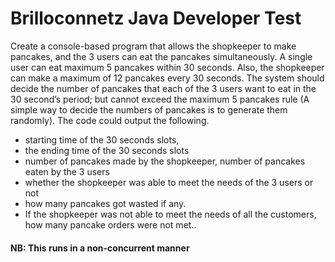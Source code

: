 # Brilloconnetz Java Developer Test

Create a console-based program that allows the shopkeeper to make pancakes, and the 3 users
can eat the pancakes simultaneously. A single user can eat maximum 5 pancakes within 30 seconds.
Also, the shopkeeper can make a maximum of 12 pancakes every 30 seconds. The system should
decide the number of pancakes that each of the 3 users want to eat in the 30 second’s period; but
cannot exceed the maximum 5 pancakes rule (A simple way to decide the numbers of pancakes is to
generate them randomly). The code could output the following.
* starting time of the 30 seconds slots,
* the ending time of the 30 seconds slots
* number of pancakes made by the shopkeeper, number of pancakes eaten by the 3 users
* whether the shopkeeper was able to meet the needs of the 3 users or not
* how many pancakes got wasted if any.
* If the shopkeeper was not able to meet the needs of all the customers, how many pancake
orders were not met..
#### NB: This runs in a non-concurrent manner